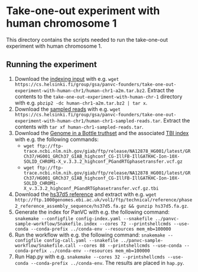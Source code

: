 # Take-one-out experiment with human chromosome 1

This directory contains the scripts needed to run the take-one-out experiment with human chromosome 1.

## Running the experiment

1. Download the [indexing input](https://cs.helsinki.fi/group/gsa/panvc-founders/take-one-out-experiment-with-human-chr1/human-chr1-a2m.tar.bz2) with e.g. `wget https://cs.helsinki.fi/group/gsa/panvc-founders/take-one-out-experiment-with-human-chr1/human-chr1-a2m.tar.bz2`. Extract the contents to the `take-one-out-experiment-with-human-chr-1` directory with e.g. `pbzip2 -dc human-chr1-a2m.tar.bz2 | tar x`.
2. Download the [sampled reads](https://cs.helsinki.fi/group/gsa/panvc-founders/take-one-out-experiment-with-human-chr1/human-chr1-sampled-reads.tar) with e.g. `wget https://cs.helsinki.fi/group/gsa/panvc-founders/take-one-out-experiment-with-human-chr1/human-chr1-sampled-reads.tar`. Extract the contents with `tar xf human-chr1-sampled-reads.tar`.
3. Download the [Genome in a Bottle truthset](http://ftp-trace.ncbi.nlm.nih.gov/giab/ftp/release/NA12878_HG001/latest/GRCh37/HG001_GRCh37_GIAB_highconf_CG-IllFB-IllGATKHC-Ion-10X-SOLID_CHROM1-X_v.3.3.2_highconf_PGandRTGphasetransfer.vcf.gz) and the associated [TBI index](http://ftp-trace.ncbi.nlm.nih.gov/giab/ftp/release/NA12878_HG001/latest/GRCh37/HG001_GRCh37_GIAB_highconf_CG-IllFB-IllGATKHC-Ion-10X-SOLID_CHROM1-X_v.3.3.2_highconf_PGandRTGphasetransfer.vcf.gz.tbi) with e.g. the following commands:
   * `wget ftp://ftp-trace.ncbi.nlm.nih.gov/giab/ftp/release/NA12878_HG001/latest/GRCh37/HG001_GRCh37_GIAB_highconf_CG-IllFB-IllGATKHC-Ion-10X-SOLID_CHROM1-X_v.3.3.2_highconf_PGandRTGphasetransfer.vcf.gz`
   * `wget ftp://ftp-trace.ncbi.nlm.nih.gov/giab/ftp/release/NA12878_HG001/latest/GRCh37/HG001_GRCh37_GIAB_highconf_CG-IllFB-IllGATKHC-Ion-10X-SOLID_CHROM1-X_v.3.3.2_highconf_PGandRTGphasetransfer.vcf.gz.tbi`
4. Download the [hs37d5 reference](http://ftp.1000genomes.ebi.ac.uk/vol1/ftp/technical/reference/phase2_reference_assembly_sequence/hs37d5.fa.gz) and extract with e.g. `wget http://ftp.1000genomes.ebi.ac.uk/vol1/ftp/technical/reference/phase2_reference_assembly_sequence/hs37d5.fa.gz && gunzip hs37d5.fa.gz`. 
5. Generate the index for PanVC with e.g. the following command: `snakemake --configfile config-index.yaml --snakefile ../panvc-sample-workflow/Snakefile.index --cores 72 --printshellcmds --use-conda --conda-prefix ../conda-env --resources mem_mb=100000`
6. Run the workflow with e.g. the following command: `snakemake --configfile config-call.yaml --snakefile ../panvc-sample-workflow/Snakefile.call --cores 88 --printshellcmds --use-conda --conda-prefix ../conda-env --resources mem_mb=100000`
7. Run Hap.py with e.g. `snakemake --cores 32 --printshellcmds --use-conda --conda-prefix ../conda-env`. The results are placed in `hap.py`.
